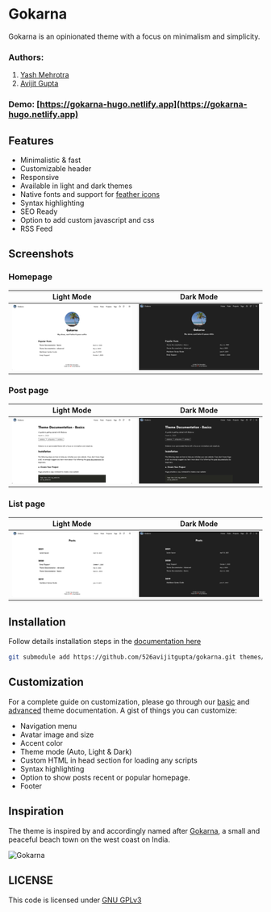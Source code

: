 # Gokarna

Gokarna is an opinionated theme with a focus on minimalism and simplicity.

### Authors:

1. [Yash Mehrotra](https://yashmehrotra.com)
2. [Avijit Gupta](https://twitter.com/526avijit)

### Demo: [https://gokarna-hugo.netlify.app](https://gokarna-hugo.netlify.app)

## Features

- Minimalistic & fast
- Customizable header
- Responsive
- Available in light and dark themes
- Native fonts and support for [feather icons](https://feathericons.com/)
- Syntax highlighting
- SEO Ready
- Option to add custom javascript and css
- RSS Feed

## Screenshots

### Homepage

Light Mode                                                      | Dark Mode
:-------------------------:|:-------------------------:
![Light mode](/images/screenshot-light-home.png "Light mode") | ![Dark mode](/images/screenshot-dark-home.png "Dark mode")

### Post page

Light Mode                                                      | Dark Mode
:-------------------------:|:-------------------------:
![Light mode](/images/screenshot-light-post.png "Light mode") | ![Dark mode](/images/screenshot-dark-post.png "Dark mode")

### List page

Light Mode                                                      | Dark Mode
:-------------------------:|:-------------------------:
![Light mode](/images/screenshot-light-list.png "Light mode") | ![Dark mode](/images/screenshot-dark-list.png "Dark mode")



## Installation

Follow details installation steps in the [documentation here](https://gokarna-hugo.netlify.app/posts/theme-documentation-basics/#installation)

```sh
git submodule add https://github.com/526avijitgupta/gokarna.git themes/gokarna
```

## Customization

For a complete guide on customization, please go through our [basic](https://gokarna-hugo.netlify.app/posts/theme-documentation-basics/) and [advanced](https://gokarna-hugo.netlify.app/posts/theme-documentation-advanced/) theme documentation. A gist of things you can customize:

- Navigation menu
- Avatar image and size
- Accent color
- Theme mode (Auto, Light & Dark)
- Custom HTML in head section for loading any scripts
- Syntax highlighting
- Option to show posts recent or popular homepage.
- Footer

## Inspiration

The theme is inspired by and accordingly named after [Gokarna](https://en.wikipedia.org/wiki/Gokarna,_Karnataka), a small and peaceful beach town on the west coast on India.

![Gokarna](/images/gokarna.jpg)

## LICENSE

This code is licensed under [GNU GPLv3](https://www.gnu.org/licenses/gpl-3.0.html)
